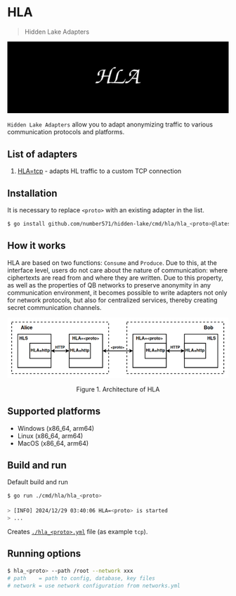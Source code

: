 # HLA

> Hidden Lake Adapters

<img src="images/hla_logo.png" alt="hla_logo.png"/>

`Hidden Lake Adapters` allow you to adapt anonymizing traffic to various communication protocols and platforms.

## List of adapters

1. [HLA=tcp](hla_tcp) - adapts HL traffic to a custom TCP connection

## Installation

It is necessary to replace `<proto>` with an existing adapter in the list.

```bash
$ go install github.com/number571/hidden-lake/cmd/hla/hla_<proto>@latest
```

## How it works

HLA are based on two functions: `Consume` and `Produce`. Due to this, at the interface level, users do not care about the nature of communication: where ciphertexts are read from and where they are written. Due to this property, as well as the properties of QB networks to preserve anonymity in any communication environment, it becomes possible to write adapters not only for network protocols, but also for centralized services, thereby creating secret communication channels.

<p align="center"><img src="images/hla_arch.png" alt="hla_arch.png"/></p>
<p align="center">Figure 1. Architecture of HLA</p>

## Supported platforms

- Windows (x86_64, arm64)
- Linux (x86_64, arm64)
- MacOS (x86_64, arm64)

## Build and run

Default build and run

```bash 
$ go run ./cmd/hla/hla_<proto>

> [INFO] 2024/12/29 03:40:06 HLA=<proto> is started
> ...
```

Creates [`./hla_<proto>.yml`](./hla_tcp/hla_tcp.yml) file (as example `tcp`).

## Running options

```bash
$ hla_<proto> --path /root --network xxx
# path    = path to config, database, key files
# network = use network configuration from networks.yml
```
